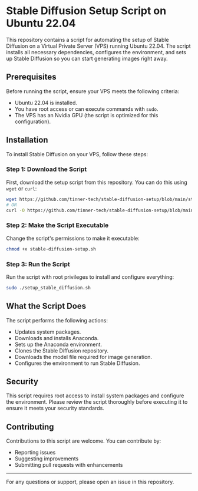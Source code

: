 # Stable Diffusion Setup Script on Ubuntu 22.04

This repository contains a script for automating the setup of Stable Diffusion on a Virtual Private Server (VPS) running Ubuntu 22.04. The script installs all necessary dependencies, configures the environment, and sets up Stable Diffusion so you can start generating images right away.

## Prerequisites

Before running the script, ensure your VPS meets the following criteria:
- Ubuntu 22.04 is installed.
- You have root access or can execute commands with `sudo`.
- The VPS has an Nvidia GPU (the script is optimized for this configuration).

## Installation

To install Stable Diffusion on your VPS, follow these steps:

### Step 1: Download the Script

First, download the setup script from this repository. You can do this using `wget` or `curl`:

```bash
wget https://github.com/tinner-tech/stable-diffusion-setup/blob/main/stable-diffusion-setup.sh
# OR
curl -O https://github.com/tinner-tech/stable-diffusion-setup/blob/main/stable-diffusion-setup.sh
```

### Step 2: Make the Script Executable

Change the script's permissions to make it executable:

```bash
chmod +x stable-diffusion-setup.sh
```

### Step 3: Run the Script

Run the script with root privileges to install and configure everything:

```bash
sudo ./setup_stable_diffusion.sh
```

## What the Script Does

The script performs the following actions:
- Updates system packages.
- Downloads and installs Anaconda.
- Sets up the Anaconda environment.
- Clones the Stable Diffusion repository.
- Downloads the model file required for image generation.
- Configures the environment to run Stable Diffusion.

## Security

This script requires root access to install system packages and configure the environment. Please review the script thoroughly before executing it to ensure it meets your security standards.

## Contributing

Contributions to this script are welcome. You can contribute by:
- Reporting issues
- Suggesting improvements
- Submitting pull requests with enhancements

---

For any questions or support, please open an issue in this repository.
